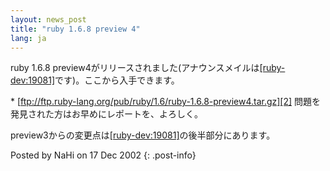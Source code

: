 ```yaml
---
layout: news_post
title: "ruby 1.6.8 preview 4"
lang: ja
---
```


ruby 1.6.8
preview4がリリースされました(アナウンスメイルは[\[ruby-dev:19081\]][1]です)。ここから入手できます。

 \* [ftp://ftp.ruby-lang.org/pub/ruby/1.6/ruby-1.6.8-preview4.tar.gz][2] 問題を発見された方はお早めにレポートを、よろしく。

preview3からの変更点は[\[ruby-dev:19081\]][1]の後半部分にあります。

Posted by NaHi on 17 Dec 2002
{: .post-info}



[1]: http://blade.nagaokaut.ac.jp/cgi-bin/scat.rb/ruby/ruby-dev/19081 
[2]: ftp://ftp.ruby-lang.org/pub/ruby/1.6/ruby-1.6.8-preview4.tar.gz 
